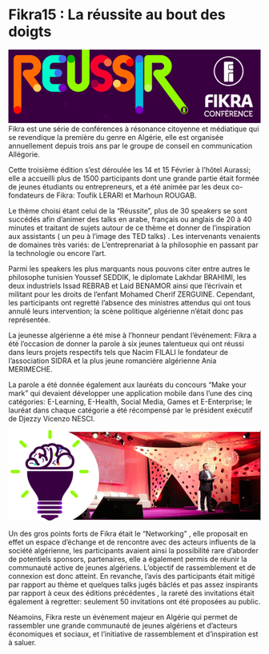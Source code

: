 # Fikra15 : La réussite au bout des doigts

![Screenshot](assets/banner.png)
Fikra est une série de conférences à résonance citoyenne et médiatique qui se revendique la première du genre en Algérie, elle est organisée annuellement depuis trois ans par le groupe de conseil en communication Allégorie.

Cette troisième édition s’est déroulée les 14 et 15 Février à l’hôtel Aurassi; elle a accueilli plus de 1500 participants dont une grande partie était formée de jeunes étudiants ou entrepreneurs, et a été animée par les deux co-fondateurs de Fikra: Toufik LERARI et Marhoun ROUGAB.

Le thème choisi étant celui de la “Réussite”, plus de 30 speakers se sont succédés afin d’animer des talks en arabe, français ou anglais de 20 à 40 minutes et traitant de sujets autour de ce thème et donner de l’inspiration aux assistants
( un peu à l’image des TED talks) . Les intervenants venaients de domaines très variés: de L’entreprenariat à la philosophie en passant par la technologie ou encore l’art.

Parmi les speakers les plus marquants nous pouvons citer entre autres le philosophe tunisien Youssef SEDDIK, le diplomate Lakhdar BRAHIMI, les deux industriels Issad REBRAB et Laid BENAMOR ainsi que l’écrivain et militant pour les droits de l’enfant Mohamed Cherif ZERGUINE. Cependant, les participants ont regretté l’absence des ministres attendus qui ont tous annulé leurs intervention; la scène politique algérienne n’était donc pas représentée.

La jeunesse algérienne a été mise à l’honneur pendant l’événement: Fikra a été l’occasion de donner la parole à six jeunes talentueux qui ont réussi dans leurs projets respectifs tels que Nacim FILALI le fondateur de l’association SIDRA et la plus jeune romancière algérienne Ania MERIMECHE.

La parole a été donnée également aux lauréats du concours “Make your mark” qui devaient développer une application mobile dans l’une des cinq catégories: E-Learning, E-Health, Social Media, Games et E-Enterprise; le lauréat dans chaque catégorie a été récompensé par le président exécutif de Djezzy Vicenzo NESCI.

![Screenshot](assets/conf.png)

Un des gros points forts de Fikra était le “Networking” , elle proposait en effet un espace d’échange et de rencontre avec des acteurs influents de la société algérienne, les participants avaient ainsi la possibilité rare d’aborder de potentiels sponsors, partenaires, elle a également permis de réunir la communauté active de jeunes algériens. L’objectif de rassemblement et de connexion est donc atteint. En revanche, l’avis des participants était mitigé par rapport au thème et quelques talks jugés bâclés et pas assez inspirants par rapport à ceux des éditions précédentes , la rareté des invitations était également à regretter: seulement 50 invitations ont été proposées au public.

Néamoins, Fikra reste un événement majeur en Algérie qui permet de rassembler une grande communauté de jeunes algériens et d’acteurs économiques et sociaux, et l’initiative de rassemblement et d’inspiration est à saluer.
